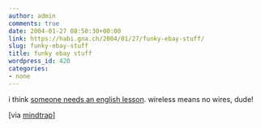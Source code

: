 ```yaml
---
author: admin
comments: true
date: 2004-01-27 08:50:30+00:00
link: https://habi.gna.ch/2004/01/27/funky-ebay-stuff/
slug: funky-ebay-stuff
title: funky ebay stuff
wordpress_id: 420
categories:
- none
---
```


i think [someone needs an english lesson](http://cgi.ebay.de/ws/eBayISAPI.dll?ViewItem&item=3069976001&category=2680).
wireless means no wires, dude!

[via [mindtrap](http://www.bsd-network.org/weblog/archives/2004/01/24/quicklinks/)]

